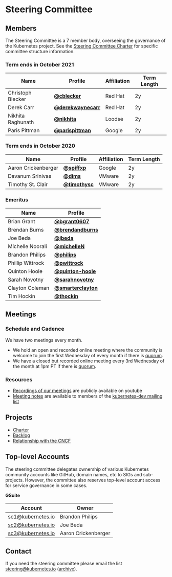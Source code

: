 # Steering Committee

## Members

The Steering Committee is a 7 member body, overseeing the governance of the
Kubernetes project. See the [Steering Committee Charter](charter.md) for
specific committee structure information.

### Term ends in October 2021

| Name | Profile | Affiliation | Term Length |
| ---- | ------- | ----------- | ----------- |
| Christoph Blecker | **[@cblecker](https://github.com/cblecker)** | Red Hat | 2y |
| Derek Carr | **[@derekwaynecarr](https://github.com/derekwaynecarr)** | Red Hat | 2y |
| Nikhita Raghunath | **[@nikhita](https://github.com/nikhita)** | Loodse | 2y |
| Paris Pittman | **[@parispittman](https://github.com/parispittman)** | Google | 2y |

### Term ends in October 2020

| Name | Profile | Affiliation | Term Length |
| ---- | ------- | ----------- | ----------- |
| Aaron Crickenberger | **[@spiffxp](https://github.com/spiffxp)** | Google | 2y |
| Davanum Srinivas | **[@dims](https://github.com/dims)** | VMware | 2y |
| Timothy St. Clair | **[@timothysc](https://github.com/timothysc)** | VMware | 2y |

### Emeritus

| Name | Profile |
| ---- | ------- |
| Brian Grant | **[@bgrant0607](https://github.com/bgrant0607)** |
| Brendan Burns | **[@brendandburns](https://github.com/brendandburns)** |
| Joe Beda | **[@jbeda](https://github.com/jbeda)** |
| Michelle Noorali | **[@michelleN](https://github.com/michelleN)** |
| Brandon Philips | **[@philips](https://github.com/philips)** |
| Phillip Wittrock | **[@pwittrock](https://github.com/pwittrock)** |
| Quinton Hoole | **[@quinton-hoole](https://github.com/quinton-hoole)** |
| Sarah Novotny | **[@sarahnovotny](https://github.com/sarahnovotny)** |
| Clayton Coleman | **[@smarterclayton](https://github.com/smarterclayton)** |
| Tim Hockin | **[@thockin](https://github.com/thockin)** |

## Meetings

### Schedule and Cadence
We have two meetings every month.
- We hold an open and recorded online meeting where the community is welcome to join the first Wednesday of every month if there is [quorum](charter.md#quorum).
- We have a closed but recorded online meeting every 3rd Wednesday of the month at 1pm PT if there is [quorum](charter.md#quorum).

### Resources
- [Recordings of our meetings](https://www.youtube.com/watch?v=YAzgJRQxsdc&list=PL69nYSiGNLP1yP1B_nd9-drjoxp0Q14qM) are publicly available on youtube
- [Meeting notes](https://bit.ly/k8s-steering-wd) are available to members of the [kubernetes-dev mailing list](https://groups.google.com/forum/#!forum/kubernetes-dev)

## Projects

- [Charter](charter.md)
- [Backlog](https://github.com/kubernetes/steering/projects/1)
- [Relationship with the CNCF](cncf-and-k8s.md)

## Top-level Accounts

The steering committee delegates ownership of various Kubernetes community accounts like GitHub, domain names, etc to SIGs and sub-projects. However, the committee also reserves top-level account access for service governance in some cases.

**GSuite**

| Account | Owner |
| ------- | ----- |
| sc1@kubernetes.io | Brandon Philips |
| sc2@kubernetes.io | Joe Beda |
| sc3@kubernetes.io | Aaron Crickenberger |

## Contact

If you need the steering committee please email the list steering@kubernetes.io ([archive](https://groups.google.com/a/kubernetes.io/forum/#!forum/steering)).

